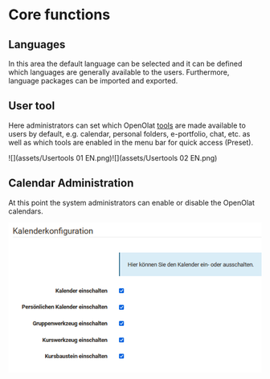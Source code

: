 # Core functions

## Languages

In this area the default language can be selected and it can be defined which
languages are generally available to the users. Furthermore, language packages
can be imported and exported.

##  User tool

Here administrators can set which OpenOlat
[tools](../../manual_user/personal/Personal_Menu.md) are made available to users
by default, e.g. calendar, personal folders, e-portfolio, chat, etc. as well
as which tools are enabled in the menu bar for quick access (Preset).

![](assets/Usertools 01 EN.png)![](assets/Usertools 02 EN.png)

## Calendar Administration

At this point the system administrators can enable or disable the OpenOlat
calendars.

![](assets/Kalender_admin.png)

